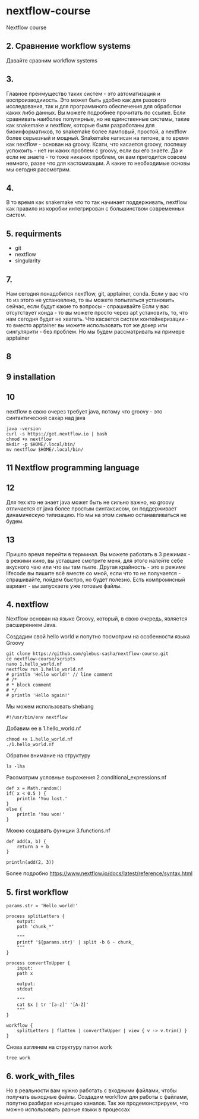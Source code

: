 # nextflow-course
Nextflow course

## 2. Сравнение workflow systems
Давайте сравним workflow systems

## 3.
Главное преимущество таких систем - это автоматизация и воспроизводииость.
Это может быть удобно как для разового исследования, так и для программного обеспечения для обработки каких либо данных.
Вы можете подробнее прочитать по ссылке.
Если сравнивать наиболее популярные, но не единственные системы, такие как snakemake и nextflow, которые были разработаны для биоинформатиков, то snakemake более ламповый, простой, а nextflow более серьезный и мощный.
Snakemake написан на питоне, в то время как nextflow - основан на groovy. Ксати, что касается groovy, поспешу успокоить - нет ни каких проблем с groovy, если вы его знаете. Да и если не знаете - то тоже никаких проблем, он вам пригодится совсем немного, разве что для кастомизации. А какие то необходимые основы мы сегодня рассмотрим.

## 4.
В то время как snakemake что то так начинает поддерживать, nextflow как правило из коробки интегрирован с большинством современных систем.

## 5. requirments
- git
- nextflow
- singularity
## 7. 
Нам сегодня понадобится nextflow, git, apptainer, conda.
Если у вас что то из этого не установлено, то вы можете попытаться установить сейчас, если будут какие то вопросы - спрашивайте
Если у вас отсутствует конда - то вы можете просто через apt установить, то, что нам сегодня будет не хватать.
Что касается систем контейнеризации - то вместо apptainer вы можете использовать тот же докер или сингулярити - без проблем. Но мы будем рассматривать на примере apptainer

## 8

## 9 installation

## 10
nextflow в свою очерез требует java, потому что groovy - это синтактический сахар над java

```
java -version
curl -s https://get.nextflow.io | bash
chmod +x nextflow
mkdir -p $HOME/.local/bin/
mv nextflow $HOME/.local/bin/
```
## 11 Nextflow programming language

## 12
Для тех кто не знает java может быть не сильно важно, но groovy отличается от java более простым синтаксисом, он поддерживает динамическую типизацию. Но мы на этом сильно останавливаться не будем. 

## 13
Пришло время перейти в терминал.
Вы можете работать в 3 режимах - в режими кино, вы уставшие смотрите меня, для этого налейте себе вкусного чаю или что вы там пьете.
Другая крайность - это в режиме lifecode вы пишите всё вместе со мной, если что то не получается - спрашивайте, пойдем быстро, но будет полезно.
Есть компромисный вариант - вы запускаете уже готовые файлы.



## 4. nextflow
Nextflow основан на языке Groovy, который, в свою очередь, является расширением Java.

Создадим свой hello world и попутно посмотрим на особенности языка Groovy

```
git clone https://github.com/glebus-sasha/nextflow-course.git
cd nextflow-course/scripts
nano 1.hello_world.nf
nextflow run 1.hello_world.nf
# println 'Hello world!' // line comment
# /*
# * block comment
# */
# println 'Hello again!'
```

Мы можем использовать shebang
```
#!/usr/bin/env nextflow
```
Добавим ее в 1.hello_world.nf

```
chmod +x 1.hello_world.nf
./1.hello_world.nf 
```

Обратим внимание на структуру 
```
ls -lha
```

Рассмотрим условные выражения 2.conditional_expressions.nf
```
def x = Math.random()
if( x < 0.5 ) {
    println 'You lost.'
}
else {
    println 'You won!'
}
```

Можно создавать функции 3.functions.nf
```
def add(a, b) {
    return a + b
}

println(add(2, 3))
```

Более подробно
https://www.nextflow.io/docs/latest/reference/syntax.html

## 5. first workflow

```
params.str = 'Hello world!'

process splitLetters {
    output:
    path 'chunk_*'

    """
    printf '${params.str}' | split -b 6 - chunk_
    """
}

process convertToUpper {
    input:
    path x

    output:
    stdout

    """
    cat $x | tr '[a-z]' '[A-Z]'
    """
}

workflow {
    splitLetters | flatten | convertToUpper | view { v -> v.trim() }
}
```

Снова взглянем на структуру папки work

```
tree work
```

## 6. work_with_files

Но в реальности вам нужно работать с входными файлами, чтобы получать выходные файлы.
Создадим workflow для работы с файлами, попутно разбирая концепцию каналов.
Так же продемонстрируем, что можно использовать разные языки в процессах
